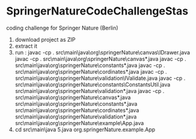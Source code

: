 # SpringerNatureCodeChallengeStas
coding challenge for Springer Nature (Berlin)

1. download project as ZIP
2. extract it
3. run : 
javac -cp . src\main\java\org\springerNature\canvas\IDrawer.java
javac -cp . src\main\java\org\springerNature\canvas\*.java
javac -cp . src\main\java\org\springerNature\constants\*.java
javac -cp . src\main\java\org\springerNature\cordinates\*.java
javac -cp . src\main\java\org\springerNature\validation\IValidate.java
javac -cp . src\main\java\org\springerNature\constants\ConstantsUtil.java src\main\java\org\springerNature\validation\*.java
javac -cp . src\main\java\org\springerNature\canvas\*.java src\main\java\org\springerNature\constants\*.java src\main\java\org\springerNature\cordinates\*.java src\main\java\org\springerNature\validation\*.java src\main\java\org\springerNature\example\App.java
4. cd src\main\java
5.java org.springerNature.example.App
